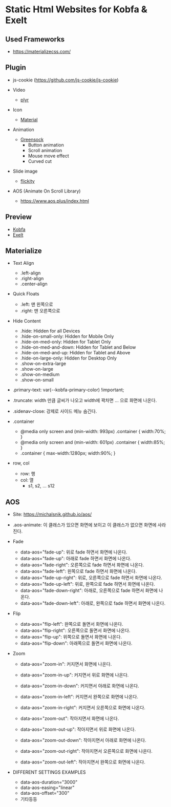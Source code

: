 # Static Html Websites for Kobfa & Exelt

## Used Frameworks

- https://materializecss.com/

## Plugin

- js-cookie (https://github.com/js-cookie/js-cookie)

- Video
  - [plyr](https://plyr.io/)
- Icon
  - [Material](https://material.io/resources/icons/?style=baseline)
- Animation
  - [Greensock](https://greensock.com/)
    - Button animation
    - Scroll animation
    - Mouse move effect
    - Curved cut
- Slide image
  - [flickity](https://flickity.metafizzy.co/)
- AOS (Animate On Scroll Library)
  - https://www.aos.plus/index.html

## Preview

- [Kobfa](http://exelt-net.github.io/kobfa/index.html)
- [Exelt](http://exelt-net.github.io/exelt/index.html)

## Materialize

- Text Align

  - .left-align
  - .right-align
  - .center-align

- Quick Floats

  - .left: 맨 왼쪽으로
  - .right: 맨 오른쪽으로

- Hide Content

  - .hide: Hidden for all Devices
  - .hide-on-small-only: Hidden for Mobile Only
  - .hide-on-med-only: Hidden for Tablet Only
  - .hide-on-med-and-down: Hidden for Tablet and Below
  - .hide-on-med-and-up: Hidden for Tablet and Above
  - .hide-on-large-only: Hidden for Desktop Only
  - .show-on-extra-large
  - .show-on-large
  - .show-on-medium
  - .show-on-small

- .primary-text: var(--kobfa-primary-color) !important;
- .truncate: width 만큼 글씨가 나오고 width에 꽉차면 ... 으로 화면에 나온다.

- .sidenav-close: 강제로 사이드 메뉴 숨긴다.

- .container

  - @media only screen and (min-width: 993px) .container { width:70%; }
  - @media only screen and (min-width: 601px) .container { width:85%; }
  - .container { max-width:1280px; width:90%; }

- row, col
  - row: 행
  - col: 열
    - s1, s2, ... s12

## AOS

- Site: https://michalsnik.github.io/aos/

- .aos-animate: 이 클래스가 있으면 화면에 보이고 이 클래스가 없으면 화면에 사라진다.
- Fade

  - data-aos="fade-up": 위로 fade 하면서 화면에 나온다.
  - data-aos="fade-up": 아래로 fade 하면서 화면에 나온다.
  - data-aos="fade-right": 오른쪽으로 fade 하면서 화면에 나온다.
  - data-aos="fade-left": 왼쪽으로 fade 하면서 화면에 나온다.
  - data-aos="fade-up-right": 위로, 오른쪽으로 fade 하면서 화면에 나온다.
  - data-aos="fade-up-left": 위로, 완쪽으로 fade 하면서 화면에 나온다.
  - data-aos="fade-down-right": 아래로, 오른쪽으로 fade 하면서 화면에 나온다.
  - data-aos="fade-down-left": 아래로, 완쪽으로 fade 하면서 화면에 나온다.

- Flip

  - data-aos="flip-left": 완쪽으로 돌면서 화면에 나온다.
  - data-aos="flip-right": 오른쪽으로 돌면서 화면에 나온다.
  - data-aos="flip-up": 위쪽으로 돌면서 화면에 나온다.
  - data-aos="flip-down": 아래쪽으로 돌면서 화면에 나온다.

- Zoom

  - data-aos="zoom-in": 커지면서 화면에 나온다.
  - data-aos="zoom-in-up": 커지면서 위로 화면에 나온다.
  - data-aos="zoom-in-down": 커지면서 아래로 화면에 나온다.
  - data-aos="zoom-in-left": 커지면서 완쪽으로 화면에 나온다.
  - data-aos="zoom-in-right": 커지면서 오른쪽으로 화면에 나온다.

  - data-aos="zoom-out": 작아지면서 화면에 나온다.
  - data-aos="zoom-out-up": 작아지면서 위로 화면에 나온다.
  - data-aos="zoom-out-down": 작아지면서 아래로 화면에 나온다.
  - data-aos="zoom-out-right": 작아지면서 오른쪽으로 화면에 나온다.
  - data-aos="zoom-out-left": 작아지면서 완쪽으로 화면에 나온다.

- DIFFERENT SETTINGS EXAMPLES
  - data-aos-duration="3000"
  - data-aos-easing="linear"
  - data-aos-offset="300"
  - 기타등등
